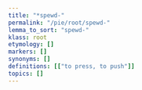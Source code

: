 ```yaml
---
title: "*spewd-"
permalink: "/pie/root/spewd-"
lemma_to_sort: "spewd-"
klass: root
etymology: []
markers: []
synonyms: []
definitions: [["to press, to push"]]
topics: []
---
```

